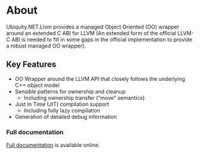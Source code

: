 # About
Ubiquity.NET.Llvm provides a managed Object Oriented (OO) wrapper around an extended C ABI
for LLVM (An extended form of the official LLVM-C ABI is needed to fill in some gaps
in the official implementation to provide a robust managed OO wrapper).

## Key Features
* OO Wrapper around the LLVM API that closely follows the underlying C++ object model
* Sensible patterns for ownership and cleanup
    - Including ownership transfer ("move" semantics)
* Just In Time (JIT) compilation support
    - Including fully lazy compilation
* Generation of detailed debug information

### Full documentation
[Full documentation](https://ubiquitydotnet.github.io/Llvm.NET/) is available online.
